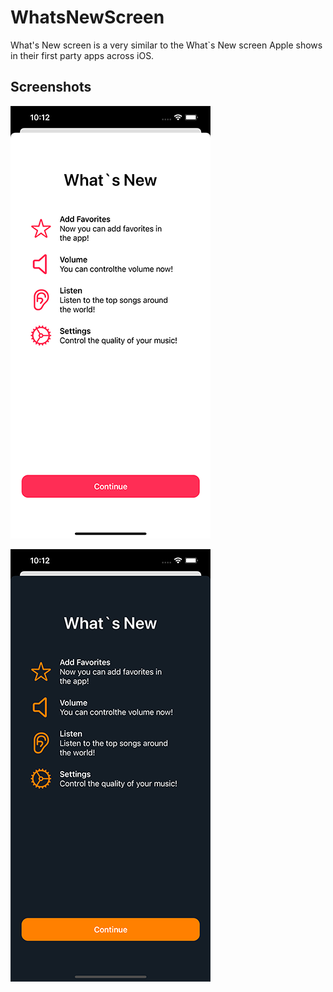 # WhatsNewScreen
What's New screen is a very similar to the What`s New screen Apple shows in their first party apps across iOS.

## Screenshots
![Screenshot 1](https://github.com/val-po/WhatsNewScreen/blob/main/WhatsNewScreen/Screenshots/screenshot_1.png?raw=true)

![Screenshot 2](https://github.com/val-po/WhatsNewScreen/blob/main/WhatsNewScreen/Screenshots/screenshot_2.png?raw=true)
